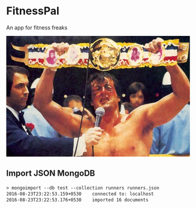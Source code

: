 # FitnessPal

An app for fitness freaks

![Rocky](https://github.com/Thirunavukkarasu/FitnessPal/blob/master/client/vendor/images/rocky_fitness.jpg)

## Import JSON MongoDB

```
> mongoimport --db test --collection runners runners.json
2016-08-23T23:22:53.159+0530    connected to: localhost
2016-08-23T23:22:53.176+0530    imported 16 documents

```
